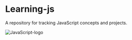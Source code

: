 # Learning-js

A repository for tracking JavaScript concepts and projects.

![JavaScript-logo](https://github.com/user-attachments/assets/3d218015-75a0-40b3-90c9-a036b4376510)
